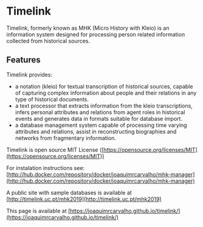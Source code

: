 # Timelink
Timelink, formerly known as MHK (Micro History with Kleio) is an information system designed for processing person related information collected from historical sources. 

## Features

Timelink provides:

* a notation (kleio) for textual transcription of historical sources, capable of capturing complex information about people and their relations in any type of historical documents.
* a text processor that extracts information from the kleio transcriptions, infers personal attributes and relations from agent roles in historical events and generates data in formats suitable for database import.
* a database management system capable of processing time varying attributes and relations, assist in reconstructing biographies and networks from fragmentary information.

Timelink is open source MIT License ([https://opensource.org/licenses/MIT](https://opensource.org/licenses/MIT))

For instalation instructions see:
   [http://hub.docker.com/repository/docker/joaquimrcarvalho/mhk-manager](http://hub.docker.com/repository/docker/joaquimrcarvalho/mhk-manager)

A public site with sample databases is available at [http://timelink.uc.pt/mhk2019](http://timelink.uc.pt/mhk2019)

This page is available at [https://joaquimrcarvalho.github.io/timelink/](https://joaquimrcarvalho.github.io/timelink/)